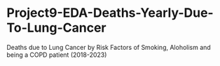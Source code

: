 # Project9-EDA-Deaths-Yearly-Due-To-Lung-Cancer
Deaths due to Lung Cancer by Risk Factors of Smoking, Aloholism and being a COPD patient (2018-2023)
